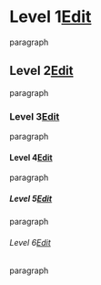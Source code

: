 # Level 1[Edit](1-23)

paragraph

## Level 2[Edit](5-23)

paragraph

### Level 3[Edit](9-23)

paragraph

#### Level 4[Edit](13-23)

paragraph

##### Level 5[Edit](17-23)

paragraph

###### Level 6[Edit](21-23)

paragraph
